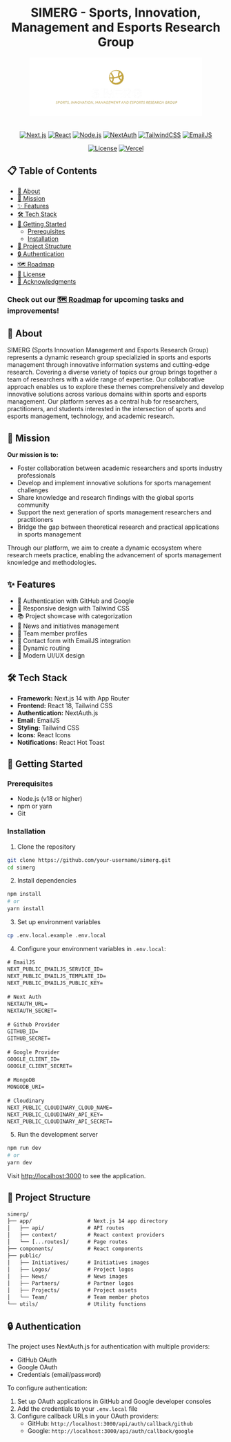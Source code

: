 <h1 align="center">SIMERG - Sports, Innovation, Management and Esports Research Group</h1>

<div align="center">
  <img src="public/Logos/SIMERG.png" alt="SIMERG Logo" width="400"/>
  <br />
  <br />
  
  [![Next.js](https://img.shields.io/badge/Built_with-Next.js_14-000000?style=plastic&logo=next.js&logoColor=white)](https://nextjs.org/)
  [![React](https://img.shields.io/badge/Powered_by-React_18-%2361DAFB?style=plastic&logo=react&logoColor=white)](https://reactjs.org/)
  [![Node.js](https://img.shields.io/badge/Node.js-v18.0.0-%23339933?style=plastic&logo=node.js&logoColor=white)](https://nodejs.org/)
  [![NextAuth](https://img.shields.io/badge/Secured_by-NextAuth.js-%23000000?style=plastic&logo=auth0&logoColor=white)](https://next-auth.js.org/)
  [![TailwindCSS](https://img.shields.io/badge/Styled_with-Tailwind_CSS-%2338B2AC?style=plastic&logo=tailwind-css&logoColor=white)](https://tailwindcss.com/)
  [![EmailJS](https://img.shields.io/badge/Emails_via-EmailJS-%23FF6B6B?style=plastic&logo=gmail&logoColor=white)](https://www.emailjs.com/)

[![License](https://img.shields.io/badge/License-MIT-%23A31F34?style=plastic)](LICENSE)
[![Vercel](https://img.shields.io/badge/Deployed_on-Vercel-%23000000?style=plastic&logo=vercel&logoColor=white)](https://vercel.com/)

</div>

## 📋 Table of Contents

- [🚀 About](#-about)
- [🎯 Mission](#-mission)
- [✨ Features](#-features)
- [🛠️ Tech Stack](#️-tech-stack)
- [📝 Getting Started](#-getting-started)
  - [Prerequisites](#prerequisites)
  - [Installation](#installation)
- [📁 Project Structure](#-project-structure)
- [🔒 Authentication](#-authentication)
- [🗺️ Roadmap](#️-roadmap)
- [📄 License](#-license)
- [🙏 Acknowledgments](#-acknowledgments)

### Check out our [🗺️ Roadmap](./ROADMAP.md) for upcoming tasks and improvements!

## 🚀 About

SIMERG (Sports Innovation Management and Esports Research Group) represents a dynamic research group specializied in sports and esports management through innovative information systems and cutting-edge research. Covering a diverse variety of topics our group brings together a team of researchers with a wide range of expertise. Our collaborative approach enables us to explore these themes comprehensively and develop innovative solutions across various domains within sports and esports management.
Our platform serves as a central hub for researchers, practitioners, and students interested in the intersection of sports and esports management, technology, and academic research.

## 🎯 Mission

**Our mission is to:**

- Foster collaboration between academic researchers and sports industry professionals
- Develop and implement innovative solutions for sports management challenges
- Share knowledge and research findings with the global sports community
- Support the next generation of sports management researchers and practitioners
- Bridge the gap between theoretical research and practical applications in sports management

Through our platform, we aim to create a dynamic ecosystem where research meets practice, enabling the advancement of sports management knowledge and methodologies.

## ✨ Features

- 🔐 Authentication with GitHub and Google
- 📱 Responsive design with Tailwind CSS
- 📚 Project showcase with categorization
- 📰 News and initiatives management
- 👥 Team member profiles
- 📧 Contact form with EmailJS integration
- 🔄 Dynamic routing
- 🎨 Modern UI/UX design

## 🛠️ Tech Stack

- **Framework:** Next.js 14 with App Router
- **Frontend:** React 18, Tailwind CSS
- **Authentication:** NextAuth.js
- **Email:** EmailJS
- **Styling:** Tailwind CSS
- **Icons:** React Icons
- **Notifications:** React Hot Toast

## 📝 Getting Started

### Prerequisites

- Node.js (v18 or higher)
- npm or yarn
- Git

### Installation

1. Clone the repository

```bash
git clone https://github.com/your-username/simerg.git
cd simerg
```

2. Install dependencies

```bash
npm install
# or
yarn install
```

3. Set up environment variables

```bash
cp .env.local.example .env.local
```

4. Configure your environment variables in `.env.local`:

```env
# EmailJS
NEXT_PUBLIC_EMAILJS_SERVICE_ID=
NEXT_PUBLIC_EMAILJS_TEMPLATE_ID=
NEXT_PUBLIC_EMAILJS_PUBLIC_KEY=

# Next Auth
NEXTAUTH_URL=
NEXTAUTH_SECRET=

# Github Provider
GITHUB_ID=
GITHUB_SECRET=

# Google Provider
GOOGLE_CLIENT_ID=
GOOGLE_CLIENT_SECRET=

# MongoDB
MONGODB_URI=

# Cloudinary
NEXT_PUBLIC_CLOUDINARY_CLOUD_NAME=
NEXT_PUBLIC_CLOUDINARY_API_KEY=
NEXT_PUBLIC_CLOUDINARY_API_SECRET=
```

5. Run the development server

```bash
npm run dev
# or
yarn dev
```

Visit [http://localhost:3000](http://localhost:3000) to see the application.

## 📁 Project Structure

```
simerg/
├── app/                  # Next.js 14 app directory
│   ├── api/              # API routes
│   ├── context/          # React context providers
│   └── [...routes]/      # Page routes
├── components/           # React components
├── public/
│   ├── Initiatives/      # Initiatives images
│   ├── Logos/            # Project logos
│   ├── News/             # News images
│   ├── Partners/         # Partner logos
│   ├── Projects/         # Project assets
│   └── Team/             # Team member photos
└── utils/                # Utility functions
```

## 🔒 Authentication

The project uses NextAuth.js for authentication with multiple providers:

- GitHub OAuth
- Google OAuth
- Credentials (email/password)

To configure authentication:

1. Set up OAuth applications in GitHub and Google developer consoles
2. Add the credentials to your `.env.local` file
3. Configure callback URLs in your OAuth providers:
   - GitHub: `http://localhost:3000/api/auth/callback/github`
   - Google: `http://localhost:3000/api/auth/callback/google`

